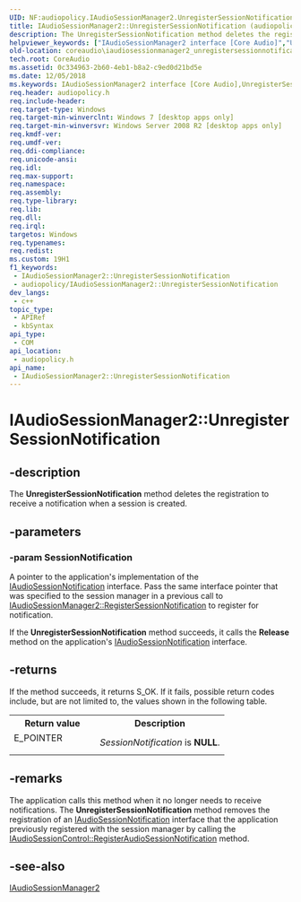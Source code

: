 ```yaml
---
UID: NF:audiopolicy.IAudioSessionManager2.UnregisterSessionNotification
title: IAudioSessionManager2::UnregisterSessionNotification (audiopolicy.h)
description: The UnregisterSessionNotification method deletes the registration to receive a notification when a session is created.
helpviewer_keywords: ["IAudioSessionManager2 interface [Core Audio]","UnregisterSessionNotification method","IAudioSessionManager2.UnregisterSessionNotification","IAudioSessionManager2::UnregisterSessionNotification","UnregisterSessionNotification","UnregisterSessionNotification method [Core Audio]","UnregisterSessionNotification method [Core Audio]","IAudioSessionManager2 interface","audiopolicy/IAudioSessionManager2::UnregisterSessionNotification","coreaudio.iaudiosessionmanager2_unregistersessionnotification"]
old-location: coreaudio\iaudiosessionmanager2_unregistersessionnotification.htm
tech.root: CoreAudio
ms.assetid: 0c334963-2b60-4eb1-b8a2-c9ed0d21bd5e
ms.date: 12/05/2018
ms.keywords: IAudioSessionManager2 interface [Core Audio],UnregisterSessionNotification method, IAudioSessionManager2.UnregisterSessionNotification, IAudioSessionManager2::UnregisterSessionNotification, UnregisterSessionNotification, UnregisterSessionNotification method [Core Audio], UnregisterSessionNotification method [Core Audio],IAudioSessionManager2 interface, audiopolicy/IAudioSessionManager2::UnregisterSessionNotification, coreaudio.iaudiosessionmanager2_unregistersessionnotification
req.header: audiopolicy.h
req.include-header: 
req.target-type: Windows
req.target-min-winverclnt: Windows 7 [desktop apps only]
req.target-min-winversvr: Windows Server 2008 R2 [desktop apps only]
req.kmdf-ver: 
req.umdf-ver: 
req.ddi-compliance: 
req.unicode-ansi: 
req.idl: 
req.max-support: 
req.namespace: 
req.assembly: 
req.type-library: 
req.lib: 
req.dll: 
req.irql: 
targetos: Windows
req.typenames: 
req.redist: 
ms.custom: 19H1
f1_keywords:
 - IAudioSessionManager2::UnregisterSessionNotification
 - audiopolicy/IAudioSessionManager2::UnregisterSessionNotification
dev_langs:
 - c++
topic_type:
 - APIRef
 - kbSyntax
api_type:
 - COM
api_location:
 - audiopolicy.h
api_name:
 - IAudioSessionManager2::UnregisterSessionNotification
---
```


# IAudioSessionManager2::UnregisterSessionNotification


## -description

The <b>UnregisterSessionNotification</b> method deletes the registration to  receive a notification when a session is created.

## -parameters

### -param SessionNotification

A pointer to the application's implementation of the <a href="/windows/desktop/api/audiopolicy/nn-audiopolicy-iaudiosessionnotification">IAudioSessionNotification</a> interface. Pass the same interface pointer that was specified to the session manager in  a previous call to <a href="/windows/desktop/api/audiopolicy/nf-audiopolicy-iaudiosessionmanager2-registersessionnotification">IAudioSessionManager2::RegisterSessionNotification</a> to register for notification.  

If the <b>UnregisterSessionNotification</b> method succeeds, it calls the <b>Release</b> method on the application's <a href="/windows/desktop/api/audiopolicy/nn-audiopolicy-iaudiosessionnotification">IAudioSessionNotification</a> interface.

## -returns

If the method succeeds, it returns S_OK.
          If it fails, possible return codes include, but are not limited to, the values shown in the following table.

<table>
<tr>
<th>Return value</th>
<th>Description</th>
</tr>
<tr>
<td width="40%">
<dl>
<dt>E_POINTER</dt>
</dl>
</td>
<td width="60%">
<i>SessionNotification</i> is <b>NULL</b>.

</td>
</tr>
</table>

## -remarks

The application calls this method when it no longer needs to receive notifications. The <b>UnregisterSessionNotification</b> method removes the registration of an <a href="/windows/desktop/api/audiopolicy/nn-audiopolicy-iaudiosessionnotification">IAudioSessionNotification</a> interface that the application previously registered with the session manager by calling the <a href="/windows/desktop/api/audiopolicy/nf-audiopolicy-iaudiosessioncontrol-registeraudiosessionnotification">IAudioSessionControl::RegisterAudioSessionNotification</a> method.

## -see-also

<a href="/windows/desktop/api/audiopolicy/nn-audiopolicy-iaudiosessionmanager2">IAudioSessionManager2</a>

